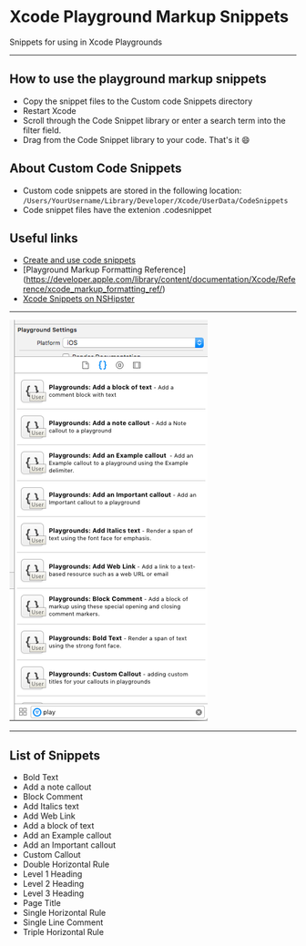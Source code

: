 # Xcode Playground Markup Snippets
Snippets for using in Xcode Playgrounds
* * * 
## How to use the playground markup snippets
* Copy the snippet files to the Custom code Snippets directory
* Restart Xcode
* Scroll through the Code Snippet library or enter a search term into the filter field. 
* Drag from the Code Snippet library to your code. That's it :smile:

## About Custom Code Snippets
* Custom code snippets are stored in the following location:
`/Users/YourUsername/Library/Developer/Xcode/UserData/CodeSnippets`
* Code snippet files have the extenion .codesnippet

## Useful links
* [Create and use code snippets](http://help.apple.com/xcode/mac/8.2/#/dev2b24f6f93)
* [Playground Markup Formatting Reference] (https://developer.apple.com/library/content/documentation/Xcode/Reference/xcode_markup_formatting_ref/)
* [Xcode Snippets on NSHipster](http://nshipster.com/xcode-snippets/)

* * * 
![Using Playground Snippets](https://github.com/iggym/plaground-snippets/blob/master/playground-snippets.png "Playground Snippets")
* * *
## List of Snippets
* Bold Text
* Add a note callout
* Block Comment
* Add Italics text
* Add Web Link
* Add a block of text
* Add an Example callout
* Add an Important callout
* Custom Callout
* Double Horizontal Rule
* Level 1 Heading
* Level 2 Heading
* Level 3 Heading
* Page Title
* Single Horizontal Rule
* Single Line Comment
* Triple Horizontal Rule
